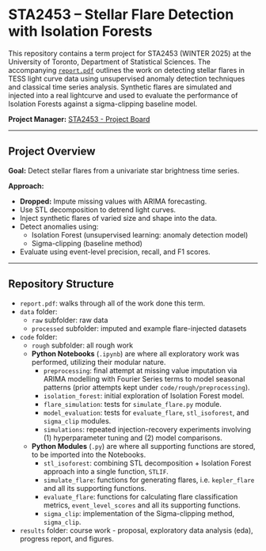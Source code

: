 # STA2453 – Stellar Flare Detection with Isolation Forests

This repository contains a term project for STA2453 (WINTER 2025) at the University of Toronto, Department of Statistical Sciences. The accompanying [`report.pdf`](./report.pdf) outlines the work on detecting stellar flares in TESS light curve data using unsupervised anomaly detection techniques and classical time series analysis. Synthetic flares are simulated and injected into a real lightcurve and used to evaluate the performance of Isolation Forests against a sigma-clipping baseline model.

**Project Manager:** [STA2453 - Project Board](https://voracious-cereal-782.notion.site/1438b211751680248c78eaaaf45572ac?v=4aad22e7653a46b6aa719c4dfa2ed213)

---

## Project Overview

**Goal:** Detect stellar flares from a univariate star brightness time series.

**Approach:**
- **Dropped:** Impute missing values with ARIMA forecasting.
- Use STL decomposition to detrend light curves.
- Inject synthetic flares of varied size and shape into the data.
- Detect anomalies using:
  - Isolation Forest (unsupervised learning: anomaly detection model)
  - Sigma-clipping (baseline method)
- Evaluate using event-level precision, recall, and F1 scores.

---

## Repository Structure

- `report.pdf`: walks through all of the work done this term.
- `data` folder:
    - `raw` subfolder: raw data
    - `processed` subfolder: imputed and example flare-injected datasets
- `code` folder:
    - `rough` subfolder: all rough work
    - **Python Notebooks** (`.ipynb`) are where all exploratory work was performed, utilizing their modular nature.
        - `preprocessing`: final attempt at missing value imputation via ARIMA modelling with Fourier Series terms to model seasonal patterns (prior attempts kept under `code/rough/preprocessing`).
        - `isolation_forest`: initial exploration of Isolation Forest model.
        - `flare_simulation`: tests for `simulate_flare.py` module.
        - `model_evaluation`: tests for `evaluate_flare`, `stl_isoforest`, and `sigma_clip` modules.
        - `simulations`: repeated injection-recovery experiments involving (1) hyperparameter tuning and (2) model comparisons.
    - **Python Modules** (`.py`) are where all supporting functions are stored, to be imported into the Notebooks.
        - `stl_isoforest`: combining STL decomposition + Isolation Forest approach into a single function, `STLIF`.
        - `simulate_flare`: functions for generating flares, i.e. `kepler_flare` and all its supporting functions.
        - `evaluate_flare`: functions for calculating flare classification metrics, `event_level_scores` and all its supporting functions.
        - `sigma_clip`: implementation of the Sigma-clipping method, `sigma_clip`.
- `results` folder: course work - proposal, exploratory data analysis (eda), progress report, and figures.

